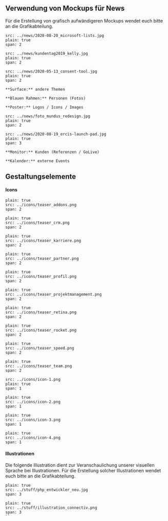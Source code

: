 ## Verwendung von Mockups für News

Für die Erstellung von grafisch aufwändigeren Mockups wendet euch bitte an die Grafikabteilung.

```image
src: ../news/2020-08-20_microsoft-lists.jpg
plain: true
span: 2
```

```image
src: ../news/kundentag2019_kelly.jpg
plain: true
span: 2
```

```image
src: ../news/2020-05-13_consent-tool.jpg
plain: true
span: 2
```

```hint|span-2
**Surface:** andere Themen
```

```hint|span-2
**Blauen Rahmen:** Personen (Fotos) 
```

```hint|span-2
**Poster:** Logos / Icons / Images
```

```image
src: ../news/foto_mundus_redesign.jpg
plain: true
span: 2
```

```image
src: ../news/2020-08-19_ercis-launch-pad.jpg
plain: true
span: 3
```

```hint|span-2
**Monitor:** Kunden (Referenzen / GoLive)
```

```hint|span-2
**Kalender:** externe Events
```

## Gestaltungselemente

#### Icons
<!-- //Dies stellt nur eine Auswahl an möglichen Icons dar. Bei speziellerem Icon-Bedarf meldet euch bitte in der Grafikabteilung. -->

```image
plain: true
src: ../icons/teaser_addons.png
span: 2
```

```image
plain: true
src: ../icons/teaser_crm.png
span: 2
```

```image
plain: true
src: ../icons/teaser_karriere.png
span: 2
```

```image
plain: true
src: ../icons/teaser_partner.png
span: 2
```

```image
plain: true
src: ../icons/teaser_profil.png
span: 2
```

```image
plain: true
src: ../icons/teaser_projektmanagement.png
span: 2
```

```image
plain: true
src: ../icons/teaser_retina.png
span: 2
```

```image
plain: true
src: ../icons/teaser_rocket.png
span: 2
```

```image
plain: true
src: ../icons/teaser_speed.png
span: 2
```

```image
plain: true
src: ../icons/teaser_team.png
span: 2
```

```image
src: ../icons/icon-1.png
plain: true
span: 1
```

```image
plain: true
src: ../icons/icon-2.png
span: 1
```

```image
plain: true
src: ../icons/icon-3.png
span: 1
```

```image
plain: true
src: ../icons/icon-4.png
span: 1
```

#### Illustrationen 
Die folgende Illustration dient zur Veranschaulichung unserer visuellen Sprache bei Illustrationen. Für die Erstellung solcher Illustrationen wendet euch bitte an die Grafikabteilung.

```image
plain: true
src: ../stuff/php_entwickler_neu.jpg
span: 3
```

```image
plain: true
src: ../stuff/illustration_connectiv.png
span: 3
``